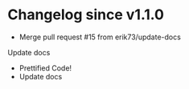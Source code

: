 # Changelog since v1.1.0
- Merge pull request #15 from erik73/update-docs

Update docs 
- Prettified Code! 
- Update docs 
